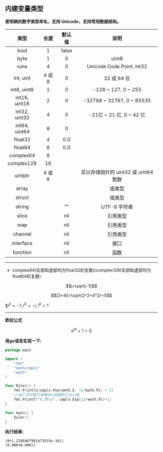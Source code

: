 ## 内建变量类型

**更明确的数字类型命名，⽀持 Unicode，⽀持常⽤数据结构。**


|类型| ⻓度| 默认值| 说明|
|:---:|:---:|:---:|:---:| 
|bool| 1| false| |
|byte| 1| 0 |uint8|
|rune| 4| 0| Unicode Code Point, int32|
|int, uint |4 或 8| 0 |32 或 64 位|
|int8, uint8| 1| 0 |-128 ~ 127, 0 ~ 255|
|int16, uint16| 2 |0| -32768 ~ 32767, 0 ~ 65535|
|int32, uint32| 4| 0| -21亿 ~ 21 亿, 0 ~ 42 亿|
|int64, uint64| 8| 0| |
|float32| 4| 0.0| |
|float64| 8| 0.0| |
|complex64| 8| | |
|complex128| 16| | |
|uintptr| 4 或 8| | ⾜以存储指针的 uint32 或 uint64 整数|
|array| | | 值类型|
|struct| | | 值类型|
|string| | ""| UTF-8 字符串|
|slice|  |nil |引⽤类型|
|map| | nil| 引⽤类型|
|channel| |nil| 引⽤类型|
|interface| |nil| 接⼝|
|function| |nil| 函数|

***


* complex64(实部和虚部均为float32的复数)/complex128(实部和虚部均为float64的复数)


$$i=\sqrt{-1}$$


$$|3+4i|=\sqrt{3^2+4^2}=5$$


$$i^2=-1,i^3=-i,i^4=1$


***


**欧拉公式**



$$e^{i\pi}+1=0$$



**用go语言实现一下:**


```go
package main

import (
	"fmt"
	"math/cmplx"
	"math"
)

func Euler() {
	fmt.Println(cmplx.Pow(math.E, 1i*math.Pi) + 1)
    //由于浮点数不准确所以精确到三位小数
	fmt.Printf("%.3f\n", cmplx.Exp(1i*math.Pi)+1)
}

func main() {
	Euler()
}
```

**执行结果:**


    (0+1.2246467991473515e-16i)
    (0.000+0.000i)
